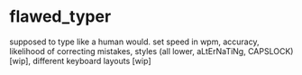 # flawed_typer
supposed to type like a human would.
set speed in wpm,
accuracy,
likelihood of correcting mistakes,
styles (all lower, aLtErNaTiNg, CAPSLOCK) [wip],
different keyboard layouts [wip]
